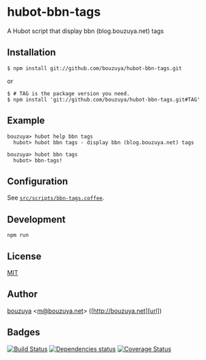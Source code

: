# hubot-bbn-tags

A Hubot script that display bbn (blog.bouzuya.net) tags

## Installation

    $ npm install git://github.com/bouzuya/hubot-bbn-tags.git

or

    $ # TAG is the package version you need.
    $ npm install 'git://github.com/bouzuya/hubot-bbn-tags.git#TAG'

## Example

    bouzuya> hubot help bbn tags
      hubot> hubot bbn tags - display bbn (blog.bouzuya.net) tags

    bouzuya> hubot bbn tags
      hubot> bbn-tags!

## Configuration

See [`src/scripts/bbn-tags.coffee`](src/scripts/bbn-tags.coffee).

## Development

`npm run`

## License

[MIT](LICENSE)

## Author

[bouzuya][user] &lt;[m@bouzuya.net][mail]&gt; ([http://bouzuya.net][url])

## Badges

[![Build Status][travis-badge]][travis]
[![Dependencies status][david-dm-badge]][david-dm]
[![Coverage Status][coveralls-badge]][coveralls]

[travis]: https://travis-ci.org/bouzuya/hubot-bbn-tags
[travis-badge]: https://travis-ci.org/bouzuya/hubot-bbn-tags.svg?branch=master
[david-dm]: https://david-dm.org/bouzuya/hubot-bbn-tags
[david-dm-badge]: https://david-dm.org/bouzuya/hubot-bbn-tags.png
[coveralls]: https://coveralls.io/r/bouzuya/hubot-bbn-tags
[coveralls-badge]: https://img.shields.io/coveralls/bouzuya/hubot-bbn-tags.svg
[user]: https://github.com/bouzuya
[mail]: mailto:m@bouzuya.net
[url]: http://bouzuya.net
